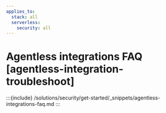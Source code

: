 ```yaml
---
applies_to:
  stack: all
  serverless:
    security: all
---
```


# Agentless integrations FAQ [agentless-integration-troubleshoot]

:::{include} /solutions/security/get-started/_snippets/agentless-integrations-faq.md
:::